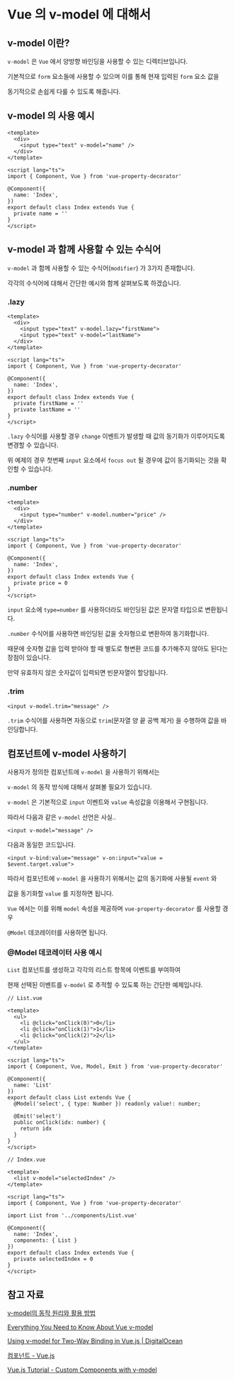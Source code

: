 # Vue 의 v-model 에 대해서

## v-model 이란?

`v-model` 은 `Vue` 에서 양방향 바인딩을 사용할 수 있는 디렉티브입니다.

기본적으로 `form` 요소들에 사용할 수 있으며 이를 통해 현재 입력된 `form` 요소 값을 

동기적으로 손쉽게 다룰 수 있도록 해줍니다.

## v-model 의 사용 예시

```tsx
<template>
  <div>
    <input type="text" v-model="name" />
  </div>
</template>

<script lang="ts">
import { Component, Vue } from 'vue-property-decorator'

@Component({
  name: 'Index',
})
export default class Index extends Vue {
  private name = ''
}
</script>
```

## v-model 과 함께 사용할 수 있는 수식어

`v-model` 과 함께 사용할 수 있는 수식어(`modifier`) 가 3가지 존재합니다.

각각의 수식어에 대해서 간단한 예시와 함께 살펴보도록 하겠습니다.

### .lazy

```tsx
<template>
  <div>
    <input type="text" v-model.lazy="firstName">
    <input type="text" v-model="lastName">
  </div>
</template>

<script lang="ts">
import { Component, Vue } from 'vue-property-decorator'

@Component({
  name: 'Index',
})
export default class Index extends Vue {
  private firstName = ''
  private lastName = ''
}
</script>
```

`.lazy` 수식어를 사용할 경우 `change` 이벤트가 발생할 때 값의 동기화가 이루어지도록 변경할 수 있습니다.

위 예제의 경우 첫번째 `input` 요소에서 `focus out` 될 경우에 값이 동기화되는 것을 확인할 수 있습니다.

### .number

```tsx
<template>
  <div>
    <input type="number" v-model.number="price" />
  </div>
</template>

<script lang="ts">
import { Component, Vue } from 'vue-property-decorator'

@Component({
  name: 'Index',
})
export default class Index extends Vue {
  private price = 0
}
</script>
```

`input` 요소에 `type=number` 를 사용하더라도 바인딩된 값은 문자열 타입으로 변환됩니다.

`.number` 수식어를 사용하면 바인딩된 값을 숫자형으로 변환하여 동기화합니다.

때문에 숫자형 값을 입력 받아야 할 때 별도로 형변환 코드를 추가해주지 않아도 된다는 장점이 있습니다.

만약 유효하지 않은 숫자값이 입력되면 빈문자열이 할당됩니다.

### .trim

```tsx
<input v-model.trim="message" />
```

`.trim` 수식어를 사용하면 자동으로 `trim`(문자열 양 끝 공백 제거) 을 수행하여 값을 바인딩합니다.

## 컴포넌트에 v-model 사용하기

사용자가 정의한 컴포넌트에 `v-model` 을 사용하기 위해서는 

`v-model` 의 동작 방식에 대해서 살펴볼 필요가 있습니다.

`v-model` 은 기본적으로 `input` 이벤트와 `value` 속성값을 이용해서 구현됩니다.

따라서 다음과 같은 `v-model` 선언은 사실..

```tsx
<input v-model="message" />
```

다음과 동일한 코드입니다. 

```tsx
<input v-bind:value="message" v-on:input="value = $event.target.value">
```

따라서 컴포넌트에 `v-model` 을 사용하기 위해서는 값의 동기화에 사용될 `event` 와 

값을 동기화할 `value` 를 지정하면 됩니다.

`Vue` 에서는 이를 위해 `model` 속성을 제공하며 `vue-property-decorator` 를 사용할 경우

`@Model` 데코레이터를 사용하면 됩니다.

### @Model 데코레이터 사용 예시

`List` 컴포넌트를 생성하고 각각의 리스트 항목에 이벤트를 부여하여

현재 선택된 이벤트를 `v-model` 로 추적할 수 있도록 하는 간단한 예제입니다.

```tsx
// List.vue

<template>
  <ul>
    <li @click="onClick(0)">0</li>
    <li @click="onClick(1)">1</li>
    <li @click="onClick(2)">2</li>
  </ul>
</template>

<script lang="ts">
import { Component, Vue, Model, Emit } from 'vue-property-decorator'

@Component({
  name: 'List'
})
export default class List extends Vue {
  @Model('select', { type: Number }) readonly value!: number;

  @Emit('select')
  public onClick(idx: number) {
    return idx
  }
}
</script>
```

```tsx
// Index.vue

<template>
  <list v-model="selectedIndex" />
</template>

<script lang="ts">
import { Component, Vue } from 'vue-property-decorator'

import List from '../components/List.vue'

@Component({
  name: 'Index',
  components: { List }
})
export default class Index extends Vue {
  private selectedIndex = 0
}
</script>
```

## 참고 자료

[v-model의 동작 원리와 활용 방법](https://joshua1988.github.io/web-development/vuejs/v-model-usage/)

[Everything You Need to Know About Vue v-model](https://learnvue.co/2021/01/everything-you-need-to-know-about-vue-v-model/)

[Using v-model for Two-Way Binding in Vue.js | DigitalOcean](https://www.digitalocean.com/community/tutorials/vuejs-v-model-two-way-binding)

[컴포넌트 - Vue.js](https://kr.vuejs.org/v2/guide/components.html#%EC%BB%B4%ED%8F%AC%EB%84%8C%ED%8A%B8%EC%9D%98-v-model-%EC%82%AC%EC%9A%A9%EC%9E%90-%EC%A0%95%EC%9D%98)

[Vue.js Tutorial - Custom Components with v-model](https://sodocumentation.net/vue-js/topic/9353/custom-components-with-v-model)